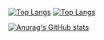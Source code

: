 [![Top Langs](https://github-readme-stats.vercel.app/api/top-langs/?username=izancalderaro&size_weight=0&count_weight=1)](https://github.com/izancalderaro/github-readme-stats)
[![Top Langs](https://github-readme-stats.vercel.app/api/top-langs/?username=izancalderaro&size_weight=0.6&count_weight=0.4)](https://github.com/izancalderaro/github-readme-stats)

[![Anurag's GitHub stats](https://github-readme-stats.vercel.app/api?username=izancalderaro&show_icons=true&theme=dark)](https://github.com/izancalderaro/github-readme-stats)

<!--
**izancalderaro/izancalderaro** is a ✨ _special_ ✨ repository because its `README.md` (this file) appears on your GitHub profile.

Here are some ideas to get you started:

- 🔭 I’m currently working on ...
- 🌱 I’m currently learning ...
- 👯 I’m looking to collaborate on ...
- 🤔 I’m looking for help with ...
- 💬 Ask me about ...
- 📫 How to reach me: ...
- 😄 Pronouns: ...
- ⚡ Fun fact: ...
-->
